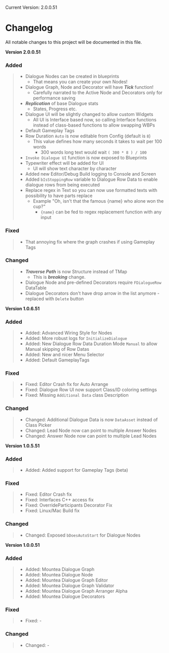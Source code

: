 Current Version: 2.0.0.51

# Changelog

All notable changes to this project will be documented in this file.

**Version 2.0.0.51**
### Added
> - Dialogue Nodes can be created in blueprints
>   - That means you can create your own Nodes!
> - Dialogue Graph, Node and Decorator will have ***Tick*** function!
>   - Carefully narrated to the Active Node and Decorators only for performance saving
> - ***Replication*** of base Dialogue stats
>   - States, Progress etc.
> - Dialogue UI will be slightly changed to allow custom Widgets
>   - All UI is Interface based now, so calling Interface functions instead of class-based functions to allow swapping WBPs
> - Default Gameplay Tags
> - Row Duration `Auto` is now editable from Config (default is `8`)
>   - This value defines how many seconds it takes to wait per 100 words
>     - 300 words long text would wait `( 300 * 8 ) / 100`
> - `Invoke Dialogue UI` function is now exposed to Blueprints
> - Typewriter effect will be added for UI
>   - UI will show text character by character
> - Added new Editor/Debug Build logging to Console and Screen
> - Added `bIsStoppingRow` variable to Dialogue Row Data to enable dialogue rows from being executed
> - Replace regex in Text so you can now use formatted texts with possibility to have parts replace
>   - Example "Oh, isn't that the famous {name} who alone won the cup?"
>     - `{name}` can be fed to regex replacement function with any input

### Fixed
> - That annoying fix where the graph crashes if using Gameplay Tags

### Changed
> - ***Traverse Path*** is now Structure instead of TMap
>   - This is ***breaking*** change.
> - Dialogue Node and pre-defined Decorators require `FDialogueRow` DataTable
> - Dialogue Decorators don't have drop arrow in the list anymore - replaced with `Delete` button

**Version 1.0.6.51**
### Added
> - Added: Advanced Wiring Style for Nodes
> - Added: More robust logs for `InitializeDialogue`
> - Added: New Dialogue Row Data Duration Mode `Manual` to allow Manual skipping of Row Datas
> - Added: New and nicer Menu Selector
> - Added: Default GameplayTags

### Fixed
> - Fixed: Editor Crash fix for Auto Arrange
> - Fixed: Dialogue Row UI now support Class/ID coloring settings
> - Fixed: Missing `Additional Data` class Description

### Changed
> - Changed: Additional Dialogue Data is now `DataAsset` instead of Class Picker
> - Changed: Lead Node now can point to multiple Answer Nodes
> - Changed: Answer Node now can point to multiple Lead Nodes

**Version 1.0.5.51**
### Added
> - Added: Added support for Gameplay Tags (beta)

### Fixed
> - Fixed: Editor Crash fix
> - Fixed: Interfaces C++ access fix
> - Fixed: OverrideParticipants Decorator Fix
> - Fixed: Linux/Mac Build fix

### Changed
> - Changed: Exposed `bDoesAutoStart` for Dialogue Nodes

**Version 1.0.0.51**
### Added
> - Added: Mountea Dialogue Graph
> - Added: Mountea Dialogue Node
> - Added: Mountea Dialogue Graph Editor
> - Added: Mountea Dialogue Graph Validator
> - Added: Mountea Dialogue Graph Arranger Alpha
> - Added: Mountea Dialogue Decorators

### Fixed
> - Fixed: -

### Changed
> - Changed: -